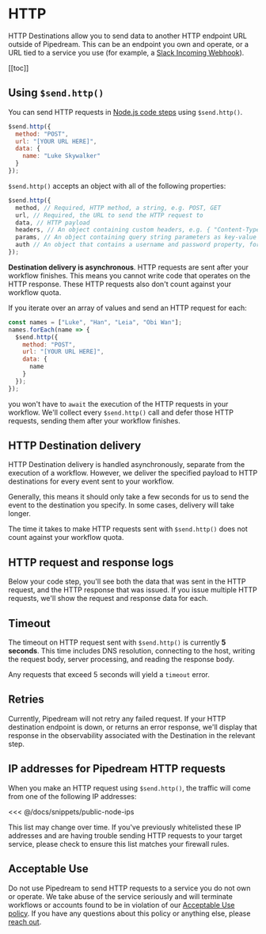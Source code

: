 # HTTP

HTTP Destinations allow you to send data to another HTTP endpoint URL outside of Pipedream. This can be an endpoint you own and operate, or a URL tied to a service you use (for example, a [Slack Incoming Webhook](https://api.slack.com/incoming-webhooks)).

[[toc]]

## Using `$send.http()`

You can send HTTP requests in [Node.js code steps](/workflows/steps/code/) using `$send.http()`.

```javascript
$send.http({
  method: "POST",
  url: "[YOUR URL HERE]",
  data: {
    name: "Luke Skywalker"
  }
});
```

`$send.http()` accepts an object with all of the following properties:

```javascript
$send.http({
  method, // Required, HTTP method, a string, e.g. POST, GET
  url, // Required, the URL to send the HTTP request to
  data, // HTTP payload
  headers, // An object containing custom headers, e.g. { "Content-Type": "application/json" }
  params, // An object containing query string parameters as key-value pairs
  auth // An object that contains a username and password property, for HTTP basic auth
});
```

**Destination delivery is asynchronous**. HTTP requests are sent after your workflow finishes. This means you cannot write code that operates on the HTTP response. These HTTP requests also don't count against your workflow quota.

If you iterate over an array of values and send an HTTP request for each:

```javascript
const names = ["Luke", "Han", "Leia", "Obi Wan"];
names.forEach(name => {
  $send.http({
    method: "POST",
    url: "[YOUR URL HERE]",
    data: {
      name
    }
  });
});
```

you won't have to `await` the execution of the HTTP requests in your workflow. We'll collect every `$send.http()` call and defer those HTTP requests, sending them after your workflow finishes.

## HTTP Destination delivery

HTTP Destination delivery is handled asynchronously, separate from the execution of a workflow. However, we deliver the specified payload to HTTP destinations for every event sent to your workflow.

Generally, this means it should only take a few seconds for us to send the event to the destination you specify. In some cases, delivery will take longer.

The time it takes to make HTTP requests sent with `$send.http()` does not count against your workflow quota.

## HTTP request and response logs

Below your code step, you'll see both the data that was sent in the HTTP request, and the HTTP response that was issued. If you issue multiple HTTP requests, we'll show the request and response data for each.

## Timeout

The timeout on HTTP request sent with `$send.http()` is currently **5 seconds**. This time includes DNS resolution, connecting to the host, writing the request body, server processing, and reading the response body.

Any requests that exceed 5 seconds will yield a `timeout` error.

## Retries

Currently, Pipedream will not retry any failed request. If your HTTP destination endpoint is down, or returns an error response, we'll display that response in the observability associated with the Destination in the relevant step.

## IP addresses for Pipedream HTTP requests

When you make an HTTP request using `$send.http()`, the traffic will come from one of the following IP addresses:

<<< @/docs/snippets/public-node-ips

This list may change over time. If you've previously whitelisted these IP addresses and are having trouble sending HTTP requests to your target service, please check to ensure this list matches your firewall rules.

## Acceptable Use

Do not use Pipedream to send HTTP requests to a service you do not own or operate. We take abuse of the service seriously and will terminate workflows or accounts found to be in violation of our [Acceptable Use policy](https://pipedream.com/terms#b-acceptable-use). If you have any questions about this policy or anything else, please [reach out](/support/).

<Footer />
